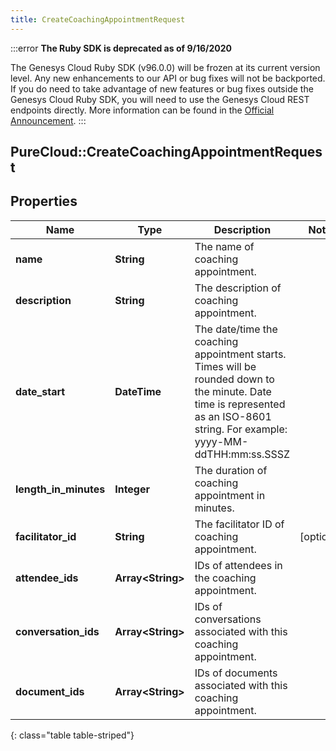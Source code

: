 ```yaml
---
title: CreateCoachingAppointmentRequest
---
```


:::error
**The Ruby SDK is deprecated as of 9/16/2020**

The Genesys Cloud Ruby SDK (v96.0.0) will be frozen at its current version level. Any new enhancements to our API or bug fixes will not be backported. If you do need to take advantage of new features or bug fixes outside the Genesys Cloud Ruby SDK, you will need to use the Genesys Cloud REST endpoints directly. More information can be found in the [Official Announcement](https://developer.mypurecloud.com/forum/t/announcement-genesys-cloud-ruby-sdk-end-of-life/8850).
:::


## PureCloud::CreateCoachingAppointmentRequest

## Properties

|Name | Type | Description | Notes|
|------------ | ------------- | ------------- | -------------|
| **name** | **String** | The name of coaching appointment. | |
| **description** | **String** | The description of coaching appointment. | |
| **date_start** | **DateTime** | The date/time the coaching appointment starts. Times will be rounded down to the minute. Date time is represented as an ISO-8601 string. For example: yyyy-MM-ddTHH:mm:ss.SSSZ | |
| **length_in_minutes** | **Integer** | The duration of coaching appointment in minutes. | |
| **facilitator_id** | **String** | The facilitator ID of coaching appointment. | [optional] |
| **attendee_ids** | **Array&lt;String&gt;** | IDs of attendees in the coaching appointment. | |
| **conversation_ids** | **Array&lt;String&gt;** | IDs of conversations associated with this coaching appointment. | |
| **document_ids** | **Array&lt;String&gt;** | IDs of documents associated with this coaching appointment. | |
{: class="table table-striped"}


